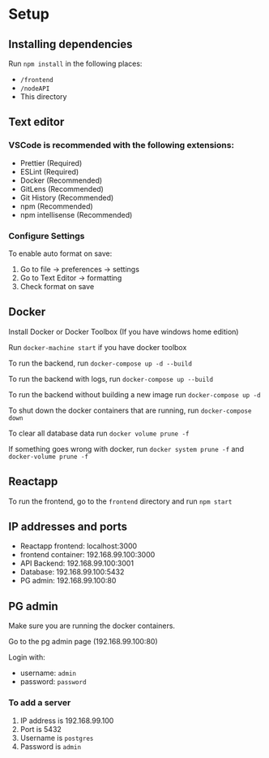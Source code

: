 # Setup

## Installing dependencies

Run `npm install` in the following places:

- `/frontend`
- `/nodeAPI`
- This directory

## Text editor

### VSCode is recommended with the following extensions:

- Prettier (Required)
- ESLint (Required)
- Docker (Recommended)
- GitLens (Recommended)
- Git History (Recommended)
- npm (Recommended)
- npm intellisense (Recommended)

### Configure Settings

To enable auto format on save:

1. Go to file -> preferences -> settings
2. Go to Text Editor -> formatting
3. Check format on save

## Docker

Install Docker or Docker Toolbox (If you have windows home edition)

Run `docker-machine start` if you have docker toolbox

To run the backend, run `docker-compose up -d --build`

To run the backend with logs, run `docker-compose up --build`

To run the backend without building a new image run `docker-compose up -d`

To shut down the docker containers that are running, run `docker-compose down`

To clear all database data run `docker volume prune -f`

If something goes wrong with docker, run `docker system prune -f` and `docker-volume prune -f`

## Reactapp

To run the frontend, go to the `frontend` directory and run `npm start`

## IP addresses and ports

- Reactapp frontend: localhost:3000
- frontend container: 192.168.99.100:3000
- API Backend: 192.168.99.100:3001
- Database: 192.168.99.100:5432
- PG admin: 192.168.99.100:80

## PG admin

Make sure you are running the docker containers.

Go to the pg admin page (192.168.99.100:80)

Login with:

- username: `admin`
- password: `password`

### To add a server

1. IP address is 192.168.99.100
2. Port is 5432
3. Username is `postgres`
4. Password is `admin`
